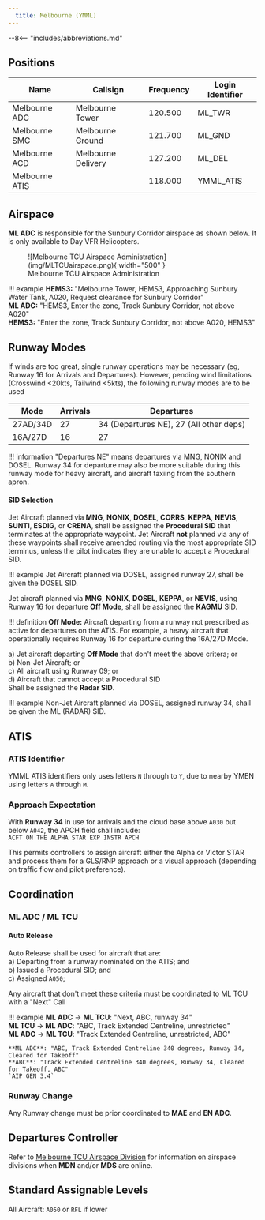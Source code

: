 ```yaml
---
  title: Melbourne (YMML)
---
```


--8<-- "includes/abbreviations.md"

## Positions

| Name               | Callsign       | Frequency        | Login Identifier                         |
| ------------------ | -------------- | ---------------- | ---------------------------------------- |
| Melbourne ADC    | Melbourne Tower   | 120.500          | ML_TWR                                   |
| Melbourne SMC    | Melbourne Ground  | 121.700          | ML_GND                                   |
| Melbourne ACD         | Melbourne Delivery| 127.200          | ML_DEL                                   |
| Melbourne ATIS        |                | 118.000         | YMML_ATIS                                |

## Airspace
**ML ADC** is responsible for the Sunbury Corridor airspace as shown below. It is only available to Day VFR Helicopters.

<figure markdown>
![Melbourne TCU Airspace Administration](img/MLTCUairspace.png){ width="500" }
  <figcaption>Melbourne TCU Airspace Administration</figcaption>
</figure>

!!! example
    **HEMS3:** "Melbourne Tower, HEMS3, Approaching Sunbury Water Tank, A020, Request clearance for Sunbury Corridor"  
    **ML ADC:** "HEMS3, Enter the zone, Track Sunbury Corridor, not above A020"  
    **HEMS3:** "Enter the zone, Track Sunbury Corridor, not above A020, HEMS3"

## Runway Modes
If winds are too great, single runway operations may be necessary (eg, Runway 16 for Arrivals and Departures). However, pending wind limitations (Crosswind <20kts, Tailwind <5kts), the following runway modes are to be used

| Mode | Arrivals  | Departures |
| ----------------| --------- | ---------- |
| 27AD/34D   | 27       | 34 (Departures NE), 27 (All other deps)        |
| 16A/27D    | 16 | 27  |

!!! information
    "Departures NE" means departures via MNG, NONIX and DOSEL. Runway 34 for departure may also be more suitable during this runway mode for heavy aircraft, and aircraft taxiing from the southern apron.

#### SID Selection

Jet Aircraft planned via **MNG**, **NONIX**, **DOSEL**, **CORRS**, **KEPPA**, **NEVIS**, **SUNTI**, **ESDIG**, or **CRENA**, shall be assigned the **Procedural SID** that terminates at the appropriate waypoint. Jet Aircraft **not** planned via any of these waypoints shall receive amended routing via the most appropriate SID terminus, unless the pilot indicates they are unable to accept a Procedural SID.

!!! example
    Jet Aircraft planned via DOSEL, assigned runway 27, shall be given the DOSEL SID.

Jet aircraft planned via **MNG**, **NONIX**, **DOSEL**, **KEPPA**, or **NEVIS**, using Runway 16 for departure **Off Mode**, shall be assigned the **KAGMU** SID.

!!! definition
    **Off Mode:** Aircraft departing from a runway not prescribed as active for departures on the ATIS. For example, a heavy aircraft that operationally requires Runway 16 for departure during the 16A/27D Mode.

a) Jet aircraft departing **Off Mode** that don't meet the above critera; or  
b) Non-Jet Aircraft; or  
c) All aircraft using Runway 09; or  
d) Aircraft that cannot accept a Procedural SID  
Shall be assigned the **Radar SID**.

!!! example
    Non-Jet Aircraft planned via DOSEL, assigned runway 34, shall be given the ML (RADAR) SID.

## ATIS

### ATIS Identifier
YMML ATIS identifiers only uses letters `N` through to `Y`, due to nearby YMEN using letters `A` through `M`.  

### Approach Expectation
With **Runway 34** in use for arrivals and the cloud base above `A030` but below `A042`, the APCH field shall include:  
`ACFT ON THE ALPHA STAR EXP INSTR APCH` 

This permits controllers to assign aircraft either the Alpha or Victor STAR and process them for a GLS/RNP approach or a visual approach (depending on traffic flow and pilot preference).

## Coordination
### ML ADC / ML TCU
#### Auto Release

Auto Release shall be used for aircraft that are:    
a) Departing from a runway nominated on the ATIS; and  
b) Issued a Procedural SID; and   
c) Assigned `A050`;

Any aircraft that don't meet these criteria must be coordinated to ML TCU with a "Next" Call

!!! example
    <span class="hotline">**ML ADC** -> **ML TCU**</span>: "Next, ABC, runway 34"  
    <span class="hotline">**ML TCU** -> **ML ADC**</span>: "ABC, Track Extended Centreline, unrestricted"  
    <span class="hotline">**ML ADC** -> **ML TCU**</span>: "Track Extended Centreline, unrestricted, ABC"  

    **ML ADC**: "ABC, Track Extended Centreline 340 degrees, Runway 34, Cleared for Takeoff"  
    **ABC**: "Track Extended Centreline 340 degrees, Runway 34, Cleared for Takeoff, ABC"  
    `AIP GEN 3.4`

### Runway Change
Any Runway change must be prior coordinated to **MAE** and **EN ADC**.

## Departures Controller

Refer to [Melbourne TCU Airspace Division](../../terminal/melbourne/#airspace-division) for information on airspace divisions when **MDN** and/or **MDS** are online.

## Standard Assignable Levels
All Aircraft: `A050` or `RFL` if lower